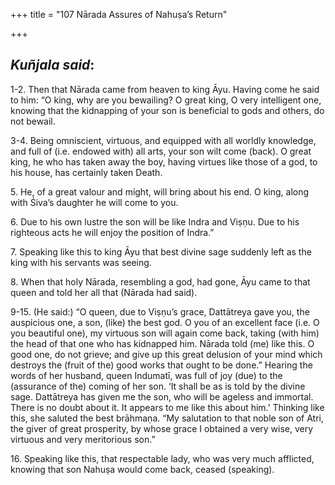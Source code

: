+++
title = "107 Nārada Assures of Nahuṣa’s Return"

+++
 

## *Kuñjala said*:

1-2. Then that Nārada came from heaven to king Āyu. Having come he said to him: “O king, why are you bewailing? O great king, O very intelligent one, knowing that the kidnapping of your son is beneficial to gods and others, do not bewail.

3-4. Being omniscient, virtuous, and equipped with all worldly knowledge, and full of (i.e. endowed with) all arts, your son wilt come (back). O great king, he who has taken away the boy, having virtues like those of a god, to his house, has certainly taken Death.

5\. He, of a great valour and might, will bring about his end. O king, along with Śiva’s daughter he will come to you.

6\. Due to his own lustre the son will be like Indra and Viṣṇu. Due to his righteous acts he will enjoy the position of Indra.”

7\. Speaking like this to king Āyu that best divine sage suddenly left as the king with his servants was seeing.

8\. When that holy Nārada, resembling a god, had gone, Āyu came to that queen and told her all that (Nārada had said).

9-15. (He said:) “O queen, due to Viṣṇu’s grace, Dattātreya gave you, the auspicious one, a son, (like) the best god. O you of an excellent face (i.e. O you beautiful one), my virtuous son will again come back, taking (with him) the head of that one who has kidnapped him. Nārada told (me) like this. O good one, do not grieve; and give up this great delusion of your mind which destroys the (fruit of the) good works that ought to be done.” Hearing the words of her husband, queen Indumatī, was full of joy (due) to the (assurance of the) coming of her son. ‘It shall be as is told by the divine sage. Dattātreya has given me the son, who will be ageless and immortal. There is no doubt about it. It appears to me like this about him.’ Thinking like this, she saluted the best brāhmaṇa. “My salutation to that noble son of Atri, the giver of great prosperity, by whose grace I obtained a very wise, very virtuous and very meritorious son.”

16\. Speaking like this, that respectable lady, who was very much afflicted, knowing that son Nahuṣa would come back, ceased (speaking).


